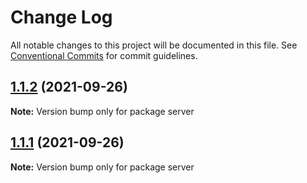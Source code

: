 # Change Log

All notable changes to this project will be documented in this file.
See [Conventional Commits](https://conventionalcommits.org) for commit guidelines.

## [1.1.2](https://github.com/liukexina/lerna-test/compare/server@1.1.1...server@1.1.2) (2021-09-26)

**Note:** Version bump only for package server





## [1.1.1](https://github.com/liukexina/lerna-test/compare/server@1.1.0...server@1.1.1) (2021-09-26)

**Note:** Version bump only for package server
